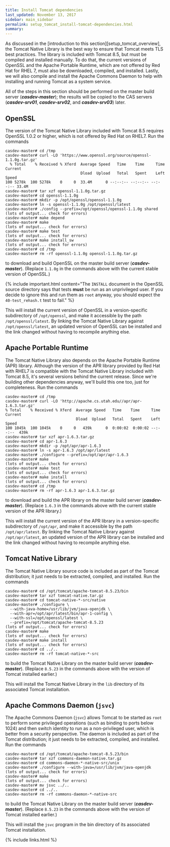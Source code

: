 ```yaml
---
title: Install Tomcat dependencies
last_updated: November 13, 2017
sidebar: main_sidebar
permalink: setup_tomcat_install-tomcat-dependencies.html
summary:
---
```


As discussed in the [introduction to this section][setup_tomcat_overview], the Tomcat Native Library is the best way to ensure that Tomcat meets TLS best practices. The library is included with Tomcat 8.5, but must be compiled and installed manually. To do that, the current versions of OpenSSL and the Apache Portable Runtime, which are not offered by Red Hat for RHEL 7, must also be downloaded, compiled, and installed. Lastly, we will also compile and install the Apache Commons Daemon to help with installing and running Tomcat as a system service.

All of the steps in this section should be performed on the master build server (***casdev-master***); the results will be copied to the CAS servers (***casdev-srv01***, ***casdev-srv02***, and ***casdev-srv03***) later.

## OpenSSL

The version of the Tomcat Native Library included with Tomcat 8.5 requires OpenSSL 1.0.2 or higher, which is not offered by Red Hat on RHEL7. Run the commands

```console
casdev-master# cd /tmp
casdev-master# curl -LO 'https://www.openssl.org/source/openssl-1.1.0g.tar.gz'
  % Total    % Received % Xferd  Average Speed   Time    Time     Time  Current
                                 Dload  Upload   Total   Spent    Left  Speed
100 5278k  100 5278k    0     0  33.4M      0 --:--:-- --:--:-- --:--:-- 33.4M
casdev-master# tar xzf openssl-1.1.0g.tar.gz
casdev-master# cd openssl-1.1.0g
casdev-master# mkdir -p /opt/openssl/openssl-1.1.0g
casdev-master# ln -s openssl-1.1.0g /opt/openssl/latest
casdev-master# ./config --prefix=/opt/openssl/openssl-1.1.0g shared
(lots of output... check for errors)
casdev-master# make depend
casdev-master# make
(lots of output... check for errors)
casdev-master# make test
(lots of output... check for errors)
casdev-master# make install_sw
(lots of output... check for errors)
casdev-master# cd /tmp
casdev-master# rm -rf openssl-1.1.0g openssl-1.1.0g.tar.gz
```

to download and build OpenSSL on the master build server (***casdev-master***). (Replace `1.1.0g` in the commands above with the current stable version of OpenSSL.)

{% include important.html content="The `INSTALL` document in the OpenSSL source directory says that tests **must** be run as an unprivileged user. If you decide to ignore this and run them as `root` anyway, you should expect the `40-test_rehash.t` test to fail." %}

This will install the current version of OpenSSL in a version-specific subdirectory of `/opt/openssl`, and make it accessible by the path `/opt/openssl/latest`. By linking the Tomcat Native Library against `/opt/openssl/latest`, an updated version of OpenSSL can be installed and the link changed without having to recompile anything else.

## Apache Portable Runtime

The Tomcat Native Library also depends on the Apache Portable Runtime (APR) library. Although the version of the APR library provided by Red Hat with RHEL7 is compatible with the Tomcat Native Library included with Tomcat 8.5, it's several versions behind the current release. Since we're building other dependencies anyway, we'll build this one too, just for completeness. Run the commands

```console
casdev-master# cd /tmp
casdev-master# curl -LO 'http://apache.cs.utah.edu//apr/apr-1.6.3.tar.gz'
% Total    % Received % Xferd  Average Speed   Time    Time     Time  Current
                               Dload  Upload   Total   Spent    Left  Speed
100 1045k  100 1045k    0     0   439k      0  0:00:02  0:00:02 --:--:--  439k
casdev-master# tar xzf apr-1.6.3.tar.gz
casdev-master# cd apr-1.6.3
casdev-master# mkdir -p /opt/apr/apr-1.6.3
casdev-master# ln -s apr-1.6.3 /opt/apr/latest
casdev-master# ./configure --prefix=/opt/apr/apr-1.6.3
casdev-master# make
(lots of output... check for errors)
casdev-master# make test
(lots of output... check for errors)
casdev-master# make install
(lots of output... check for errors)
casdev-master# cd /tmp
casdev-master# rm -rf apr-1.6.3 apr-1.6.3.tar.gz
```

to download and build the APR library on the master build server (***casdev-master***). (Replace `1.6.3` in the commands above with the current stable version of the APR library.)

This will install the current version of the APR library in a version-specific subdirectory of `/opt/apr`, and make it accessible by the path `/opt/apr/latest`. By linking the Tomcat Native Library against `/opt/apr/latest`, an updated version of the APR library can be installed and the link changed without having to recompile anything else.

## Tomcat Native Library

The Tomcat Native Library source code is included as part of the Tomcat distribution; it just needs to be extracted, compiled, and installed. Run the commands

```console
casdev-master# cd /opt/tomcat/apache-tomcat-8.5.23/bin
casdev-master# tar xzf tomcat-native.tar.gz
casdev-master# cd tomcat-native-*-src/native
casdev-master# ./configure \
  --with-java-home=/usr/lib/jvm/java-openjdk \
  --with-apr=/opt/apr/latest/bin/apr-1-config \
  --with-ssl=/opt/openssl/latest \
  --prefix=/opt/tomcat/apache-tomcat-8.5.23
(lots of output... check for errors)
casdev-master# make
(lots of output... check for errors)
casdev-master# make install
(lots of output... check for errors)
casdev-master# cd ../..
casdev-master# rm -rf tomcat-native-*-src
```

to build the Tomcat Native Library on the master build server (***casdev-master***). (Replace `8.5.23` in the commands above with the version of Tomcat installed earlier.)

This will install the Tomcat Native Library in the `lib` directory of its associated Tomcat installation.

## Apache Commons Daemon (`jsvc`)

The Apache Commons Daemon (`jsvc`) allows Tomcat to be started as `root` to perform some privileged operations (such as binding to ports below 1024) and then switch identity to run as a non-privileged user, which is better from a security perspective. The daemon is included as part of the Tomcat distribution; it just needs to be extracted, compiled, and installed. Run the commands

```console
casdev-master# cd /opt/tomcat/apache-tomcat-8.5.23/bin
casdev-master# tar xzf commons-daemon-native.tar.gz
casdev-master# cd commons-daemon-*-native-src/unix
casdev-master# ./configure --with-java=/usr/lib/jvm/java-openjdk
(lots of output... check for errors)
casdev-master# make
(lots of output... check for errors)
casdev-master# mv jsvc ../..
casdev-master# cd ../..
casdev-master# rm -rf commons-daemon-*-native-src
```

to build the Tomcat Native Library on the master build server (***casdev-master***). (Replace `8.5.23` in the commands above with the version of Tomcat installed earlier.)

This will install the `jsvc` program in the bin directory of its associated Tomcat installation.

{% include links.html %}
